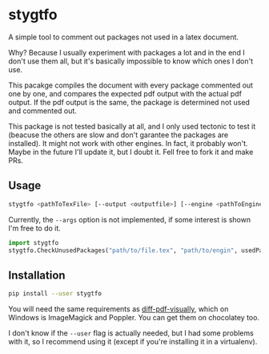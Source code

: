 # stygtfo
A simple tool to comment out packages not used in a latex document.

Why? Because I usually experiment with packages a lot and in the end I don't use them all, but it's basically impossible to know which ones I don't use.

This pacakge compiles the document with every package commented out one by one, and compares the expected pdf output with the actual pdf output. If the pdf output is the same, the package is determined not used and commented out.

This package is not tested basically at all, and I only used tectonic to test it (beacuse the others are slow and don't garantee the packages are installed). It might not work with other engines. In fact, it probably won't. Maybe in the future I'll update it, but I doubt it. Fell free to fork it and make PRs.

## Usage
```bash
stygtfo <pathToTexFile> [--output <outputfile>] [--engine <pathToEngine>] [--verbose <bool>] [--args <argsToPassToEngine>] [--temp <pathToTempDir>]
```
Currently, the `--args` option is not implemented, if some interest is shown I'm free to do it.


```python
import stygtfo
stygtfo.CheckUnusedPackages("path/to/file.tex", "path/to/engin", usedPackages=None, resultedPath=None, verbose=False, pathToTemp=None)
```

## Installation
```bash
pip install --user stygtfo
```
You will need the same requirements as [diff-pdf-visually](https://github.com/bgeron/diff-pdf-visually#how-to-install-this), which on Windows is ImageMagick and Poppler. You can get them on chocolatey too.

I don't know if the `--user` flag is actually needed, but I had some problems with it, so I recommend using it (except if you're installing it in a virtualenv).
